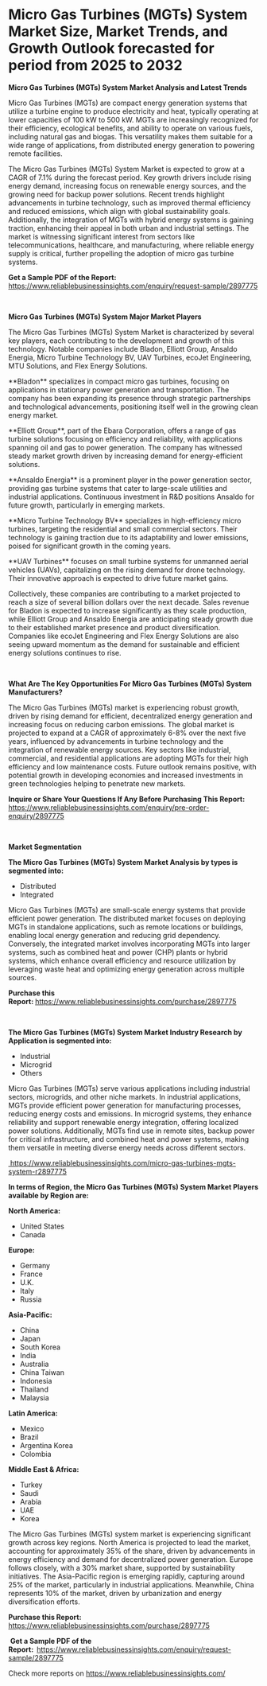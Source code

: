 <p><h1>Micro Gas Turbines (MGTs) System Market Size, Market Trends, and Growth Outlook forecasted for period from 2025 to 2032</h1></p><p><strong>Micro Gas Turbines (MGTs) System Market Analysis and Latest Trends</strong></p>
<p><p>Micro Gas Turbines (MGTs) are compact energy generation systems that utilize a turbine engine to produce electricity and heat, typically operating at lower capacities of 100 kW to 500 kW. MGTs are increasingly recognized for their efficiency, ecological benefits, and ability to operate on various fuels, including natural gas and biogas. This versatility makes them suitable for a wide range of applications, from distributed energy generation to powering remote facilities.</p><p>The Micro Gas Turbines (MGTs) System Market is expected to grow at a CAGR of 7.1% during the forecast period. Key growth drivers include rising energy demand, increasing focus on renewable energy sources, and the growing need for backup power solutions. Recent trends highlight advancements in turbine technology, such as improved thermal efficiency and reduced emissions, which align with global sustainability goals. Additionally, the integration of MGTs with hybrid energy systems is gaining traction, enhancing their appeal in both urban and industrial settings. The market is witnessing significant interest from sectors like telecommunications, healthcare, and manufacturing, where reliable energy supply is critical, further propelling the adoption of micro gas turbine systems.</p></p>
<p><strong>Get a Sample PDF of the Report:&nbsp;</strong> <a href="https://www.reliablebusinessinsights.com/enquiry/request-sample/2897775?utm_campaign=2524&utm_medium=2&utm_source=Github&utm_content=ia&utm_term=15032025&utm_id=micro-gas-turbines-mgts-system">https://www.reliablebusinessinsights.com/enquiry/request-sample/2897775</a></p>
<p>&nbsp;</p>
<p><strong>Micro Gas Turbines (MGTs) System Major Market Players</strong></p>
<p><p>The Micro Gas Turbines (MGTs) System Market is characterized by several key players, each contributing to the development and growth of this technology. Notable companies include Bladon, Elliott Group, Ansaldo Energia, Micro Turbine Technology BV, UAV Turbines, ecoJet Engineering, MTU Solutions, and Flex Energy Solutions.</p><p>**Bladon** specializes in compact micro gas turbines, focusing on applications in stationary power generation and transportation. The company has been expanding its presence through strategic partnerships and technological advancements, positioning itself well in the growing clean energy market.</p><p>**Elliott Group**, part of the Ebara Corporation, offers a range of gas turbine solutions focusing on efficiency and reliability, with applications spanning oil and gas to power generation. The company has witnessed steady market growth driven by increasing demand for energy-efficient solutions.</p><p>**Ansaldo Energia** is a prominent player in the power generation sector, providing gas turbine systems that cater to large-scale utilities and industrial applications. Continuous investment in R&D positions Ansaldo for future growth, particularly in emerging markets.</p><p>**Micro Turbine Technology BV** specializes in high-efficiency micro turbines, targeting the residential and small commercial sectors. Their technology is gaining traction due to its adaptability and lower emissions, poised for significant growth in the coming years.</p><p>**UAV Turbines** focuses on small turbine systems for unmanned aerial vehicles (UAVs), capitalizing on the rising demand for drone technology. Their innovative approach is expected to drive future market gains.</p><p>Collectively, these companies are contributing to a market projected to reach a size of several billion dollars over the next decade. Sales revenue for Bladon is expected to increase significantly as they scale production, while Elliott Group and Ansaldo Energia are anticipating steady growth due to their established market presence and product diversification. Companies like ecoJet Engineering and Flex Energy Solutions are also seeing upward momentum as the demand for sustainable and efficient energy solutions continues to rise.</p></p>
<p>&nbsp;</p>
<p><strong>What Are The Key Opportunities For Micro Gas Turbines (MGTs) System Manufacturers?</strong></p>
<p><p>The Micro Gas Turbines (MGTs) market is experiencing robust growth, driven by rising demand for efficient, decentralized energy generation and increasing focus on reducing carbon emissions. The global market is projected to expand at a CAGR of approximately 6-8% over the next five years, influenced by advancements in turbine technology and the integration of renewable energy sources. Key sectors like industrial, commercial, and residential applications are adopting MGTs for their high efficiency and low maintenance costs. Future outlook remains positive, with potential growth in developing economies and increased investments in green technologies helping to penetrate new markets.</p></p>
<p><strong>Inquire or Share Your Questions If Any Before Purchasing This Report:</strong> <a href="https://www.reliablebusinessinsights.com/enquiry/pre-order-enquiry/2897775?utm_campaign=2524&utm_medium=2&utm_source=Github&utm_content=ia&utm_term=15032025&utm_id=micro-gas-turbines-mgts-system">https://www.reliablebusinessinsights.com/enquiry/pre-order-enquiry/2897775</a></p>
<p>&nbsp;</p>
<p><strong>Market Segmentation</strong></p>
<p><strong>The Micro Gas Turbines (MGTs) System Market Analysis by types is segmented into:</strong></p>
<p><ul><li>Distributed</li><li>Integrated</li></ul></p>
<p><p>Micro Gas Turbines (MGTs) are small-scale energy systems that provide efficient power generation. The distributed market focuses on deploying MGTs in standalone applications, such as remote locations or buildings, enabling local energy generation and reducing grid dependency. Conversely, the integrated market involves incorporating MGTs into larger systems, such as combined heat and power (CHP) plants or hybrid systems, which enhance overall efficiency and resource utilization by leveraging waste heat and optimizing energy generation across multiple sources.</p></p>
<p><strong>Purchase this Report:&nbsp;</strong><a href="https://www.reliablebusinessinsights.com/purchase/2897775?utm_campaign=2524&utm_medium=2&utm_source=Github&utm_content=ia&utm_term=15032025&utm_id=micro-gas-turbines-mgts-system">https://www.reliablebusinessinsights.com/purchase/2897775</a></p>
<p>&nbsp;</p>
<p><strong>The Micro Gas Turbines (MGTs) System Market Industry Research by Application is segmented into:</strong></p>
<p><ul><li>Industrial</li><li>Microgrid</li><li>Others</li></ul></p>
<p><p>Micro Gas Turbines (MGTs) serve various applications including industrial sectors, microgrids, and other niche markets. In industrial applications, MGTs provide efficient power generation for manufacturing processes, reducing energy costs and emissions. In microgrid systems, they enhance reliability and support renewable energy integration, offering localized power solutions. Additionally, MGTs find use in remote sites, backup power for critical infrastructure, and combined heat and power systems, making them versatile in meeting diverse energy needs across different sectors.</p></p>
<p><a href="https://www.reliablebusinessinsights.com/micro-gas-turbines-mgts-system-r2897775?utm_campaign=2524&utm_medium=2&utm_source=Github&utm_content=ia&utm_term=15032025&utm_id=micro-gas-turbines-mgts-system">&nbsp;https://www.reliablebusinessinsights.com/micro-gas-turbines-mgts-system-r2897775</a></p>
<p><strong>In terms of Region, the Micro Gas Turbines (MGTs) System Market Players available by Region are:</strong></p>
<p>
    <p> <strong> North America: </strong>
        <ul>
            <li>United States</li>
            <li>Canada</li>
        </ul>
        </p> 
    <p> <strong> Europe: </strong>
        <ul>
            <li>Germany</li>
            <li>France</li>
            <li>U.K.</li>
            <li>Italy</li>
            <li>Russia</li>
        </ul>
        </p> 
    <p> <strong> Asia-Pacific: </strong>
        <ul>
            <li>China</li>
            <li>Japan</li>
            <li>South Korea</li>
            <li>India</li>
            <li>Australia</li>
            <li>China Taiwan</li>
            <li>Indonesia</li>
            <li>Thailand</li>
            <li>Malaysia</li>
        </ul>
        </p> 
    <p> <strong> Latin America: </strong>
        <ul>
            <li>Mexico</li>
            <li>Brazil</li>
            <li>Argentina Korea</li>
            <li>Colombia</li>
        </ul>
        </p> 
    <p> <strong> Middle East & Africa: </strong>
        <ul>
            <li>Turkey</li>
            <li>Saudi</li>
            <li>Arabia</li>
            <li>UAE</li>
            <li>Korea</li>
        </ul>
    </p>
    </p>
<p><p>The Micro Gas Turbines (MGTs) system market is experiencing significant growth across key regions. North America is projected to lead the market, accounting for approximately 35% of the share, driven by advancements in energy efficiency and demand for decentralized power generation. Europe follows closely, with a 30% market share, supported by sustainability initiatives. The Asia-Pacific region is emerging rapidly, capturing around 25% of the market, particularly in industrial applications. Meanwhile, China represents 10% of the market, driven by urbanization and energy diversification efforts.</p></p>
<p><strong>Purchase this Report: </strong><a href="https://www.reliablebusinessinsights.com/purchase/2897775?utm_campaign=2524&utm_medium=2&utm_source=Github&utm_content=ia&utm_term=15032025&utm_id=micro-gas-turbines-mgts-system">https://www.reliablebusinessinsights.com/purchase/2897775</a></p>
<p>&nbsp;<strong>Get a Sample PDF of the Report:&nbsp;&nbsp;</strong><a href="https://www.reliablebusinessinsights.com/enquiry/request-sample/2897775?utm_campaign=2524&utm_medium=2&utm_source=Github&utm_content=ia&utm_term=15032025&utm_id=micro-gas-turbines-mgts-system">https://www.reliablebusinessinsights.com/enquiry/request-sample/2897775</a></p>
<p><strong></strong></p>
<p>Check more reports on <a href="https://www.reliablebusinessinsights.com/?utm_campaign=2524&utm_medium=2&utm_source=Github&utm_content=ia&utm_term=15032025&utm_id=micro-gas-turbines-mgts-system">https://www.reliablebusinessinsights.com/</a></p>